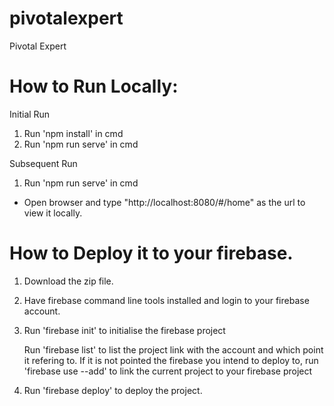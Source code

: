 # pivotalexpert
Pivotal Expert 

# How to Run Locally:
Initial Run

1. Run 'npm install' in cmd
2. Run 'npm run serve' in cmd

Subsequent Run

1. Run 'npm run serve' in cmd
- Open browser and type "http://localhost:8080/#/home" as the url to view it locally.

# How to Deploy it to your firebase. 

1. Download the zip file. 
2. Have firebase command line tools installed and login to your firebase account.
3. Run 'firebase init' to initialise the firebase project
 
    Run 'firebase list' to list the project link with the account and which point it refering to.
    If it is not pointed the firebase you intend to deploy to, run 'firebase use --add' to link the current project to your firebase project

4. Run 'firebase deploy' to deploy the project. 
